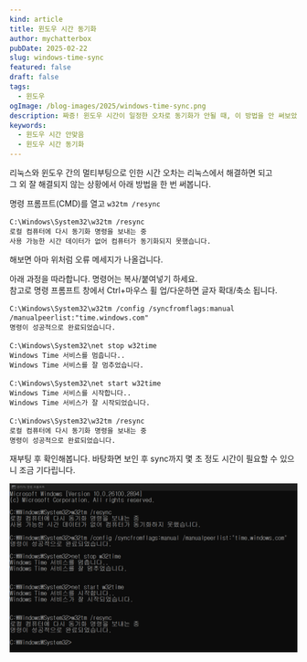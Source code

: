 ```yaml
---
kind: article
title: 윈도우 시간 동기화
author: mychatterbox
pubDate: 2025-02-22
slug: windows-time-sync
featured: false
draft: false
tags:
  - 윈도우
ogImage: /blog-images/2025/windows-time-sync.png
description: 짜증! 윈도우 시간이 일정한 오차로 동기화가 안될 때, 이 방법을 안 써보았다면 한 번 써봅니다.
keywords:
  - 윈도우 시간 안맞음
  - 윈도우 시간 동기화
---
```


리눅스와 윈도우 간의 멀티부팅으로 인한 시간 오차는 리눅스에서 해결하면 되고  
그 외 잘 해결되지 않는 상황에서 아래 방법을 한 번 써봅니다.  

명령 프롬프트(CMD)를 열고  `w32tm /resync`

```
C:\Windows\System32\w32tm /resync
로컬 컴퓨터에 다시 동기화 명령을 보내는 중
사용 가능한 시간 데이터가 없어 컴퓨터가 동기화되지 못했습니다.
```
해보면 아마 위처럼 오류 메세지가 나올겁니다.  

아래 과정을 따라합니다. 명령어는 복사/붙여넣기 하세요.  
참고로 명령 프롬프트 창에서 Ctrl+마우스 휠 업/다운하면 글자 확대/축소 됩니다.  
```
C:\Windows\System32\w32tm /config /syncfromflags:manual /manualpeerlist:"time.windows.com"
명령이 성공적으로 완료되었습니다.

C:\Windows\System32\net stop w32time
Windows Time 서비스를 멈춥니다..
Windows Time 서비스를 잘 멈추었습니다.

C:\Windows\System32\net start w32time
Windows Time 서비스를 시작합니다..
Windows Time 서비스가 잘 시작되었습니다.

C:\Windows\System32\w32tm /resync
로컬 컴퓨터에 다시 동기화 명령을 보내는 중
명령이 성공적으로 완료되었습니다.
```

재부팅 후 확인해봅니다. 바탕화면 보인 후 sync까지 몇 초 정도 시간이 필요할 수 있으니 조금 기다립니다.

![cmd](../../assets/blog-images/2025/windows-time-sync.png)  